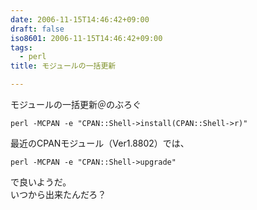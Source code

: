 ```yaml
---
date: 2006-11-15T14:46:42+09:00
draft: false
iso8601: 2006-11-15T14:46:42+09:00
tags:
  - perl
title: モジュールの一括更新

---
```


<div class="entry-body">
                                 <p>モジュールの一括更新＠のぶろぐ</p>

```text
perl -MCPAN -e "CPAN::Shell->install(CPAN::Shell->r)"
```

<p>最近のCPANモジュール（Ver1.8802）では、</p>

```text
perl -MCPAN -e "CPAN::Shell->upgrade"
```

<p>で良いようだ。<br />
いつから出来たんだろ？</p>
                              </div>
